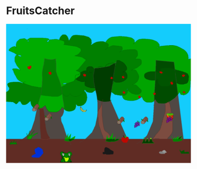 # FruitsCatcher


![My Image](https://github.com/htanama/FruitsCatcher/blob/main/fruitscatcher.png)
